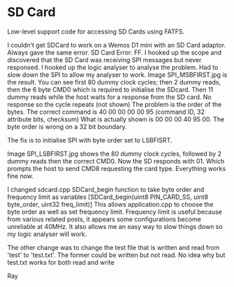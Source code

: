 # SD Card

Low-level support code for accessing SD Cards using FATFS.

I couldn't get SDCard to work on a Wemos D1 mini with an SD Card adaptor. Always gave the same error. SD Card Error: FF.
I hooked up the scope and discovered that the SD Card was receiving SPI messages but never responsed.
I hooked up the logic analyser to analyse the problem. Had to slow down the SPI to allow my analyser to work.
Image SPI_MSBFIRST.jpg is the result.
You can see first 80 dummy clock cycles; then 2 dummy reads, then the 6 byte CMD0 which is required to initialise the SDcard. 
Then 11 dummy reads while the host waits for a response from the SD card. No response so the cycle repeats (not shown)
The problem is the order of the bytes. The correct command is 40 00 00 00 00 95 (command ID, 32 attribute bits, checksum)
What is actually shown is 00 00 00 40 95 00. The byte order is wrong on a 32 bit boundary.

The fix is to initialise SPI with byte order set to LSBFISRT.

Image SPI_LSBFIRST.jpg shows the 80 dummy clock cycles, followed by 2 dummy reads then the correct CMD0. Now the SD responds with 01. Which prompts the host to 
send CMD8 requesting the card type. Everything works fine now.

I changed sdcard.cpp SDCard_begin function to take byte order and frequency limit as variables [SDCard_begin(uint8 PIN_CARD_SS, uint8 byte_order, uint32 freq_limit)]
This allows application.cpp to choose the byte order as well as set frequency limit.
Frequency limit is useful because from various related posts, it appears some configurations become unreliable at 40MHz.
It also allows me an easy way to slow things down so my logic analyser will work.

The other change was to change the test file that is written and read from 'test' to 'test.txt'. The former could be written but not read.
No idea why but test.txt works for both read and write

Ray
